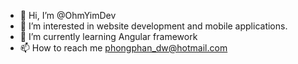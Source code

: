 - 👋 Hi, I’m @OhmYimDev
- 👀 I’m interested in website development and mobile applications.
- 🌱 I’m currently learning Angular framework
- 📫 How to reach me phongphan_dw@hotmail.com

